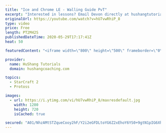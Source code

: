 ```yaml
---
title: "Ice and Chrome LE - Walling Guide PvT"
excerpt: "Interested in lessons? Email Devon directly at hushangtutorials@outlook.com ------------------------------------------------------------------------------------------------------- Want to support HuShang Tutorials directly? Patreon is a website where you can contribute a monthly donation that will help"
originalUrl: https://youtube.com/watch?v=hU7vwRhiP_8
type: video
price: Free
length: PT2M42S
publishedDateTime: 2020-05-29T17:17:41Z
heat: 50

featuredContent: "<iframe width=\"800\" height=\"500\" frameborder=\"0\" src=\"https://www.youtube.com/embed/hU7vwRhiP_8\" allow=\"accelerometer; autoplay; encrypted-media; gyroscope; picture-in-picture\" allowfullscreen></iframe>"

provider:
  name: HuShang Tutorials
  domain: hushangcoaching.com

topics:
  - StarCraft 2
  - Protoss

images:
  - url: https://i.ytimg.com/vi/hU7vwRhiP_8/maxresdefault.jpg
    width: 1280
    height: 720
    isCached: true

secured: "A01/NhzAMtSTZqueCooy2hF/Y2i2eGFDLtoYG6Z2xEhoY6YS0+9gtN1pIG6XhFg1l2ImyaGTB8SSK21V/7kU38XnvhMfRVfMBnSsXsoj3Gv3r3lU+1X2vm6QgP2pMlVgr3QiQNGvUivwj/xp8fqIIuRBV21g2NywPbU9jCooCsi9MsCnh9T1zsak2il53Z/bJzeSVo3oH6THD0ZRgIzJ00phAd9s+do6yNEHC0Wuq3AWfez4arlU2OhEUSLfz5aP3Lb7gQK8wEV+NjwYOawIbNUpbksXkiXRXyJWMG37ZQ2BDPYsOMZuc/x2QmMX3kEF/gtUQA8BRVQ2mciJPzr9ysf48oPVaBF1+WV7zH4aAkM1Eh+5BTkUO34SSVXWEtaWcD1T+HlulRnxTkvTtbTHA+yRACX4QGt9NDocrgDLjQ0=;w6hNChJ5vP8+exNaDM/Mug=="
---
```



